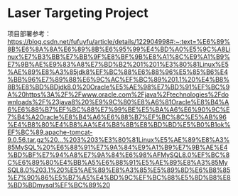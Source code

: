 # Laser Targeting Project
项目部署参考：
https://blog.csdn.net/fufuyfu/article/details/122904998#:~:text=%E6%89%8B%E6%8A%8A%E6%89%8B%E6%95%99%E4%BD%A0%E5%9C%A8Linux%E7%B3%BB%E7%BB%9F%E8%BF%9B%E8%A1%8C%E9%A1%B9%E7%9B%AE%E9%83%A8%E7%BD%B2%201%201%E3%80%81Linux%E5%AE%89%E8%A3%85jdk8%EF%BC%88%E6%88%96%E5%85%B6%E4%BB%96%E7%89%88%E6%9C%AC%EF%BC%89%201.1%20%E4%B8%8B%E8%BD%BDjdk8.0%20Oracle%E5%AE%98%E7%BD%91%EF%BC%9A%20https%3A%2F%2Fwww.oracle.com%2Fjava%2Ftechnologies%2Fdownloads%2F%23java8%20%E9%9C%80%E8%A6%81Oracle%E8%B4%A6%E6%88%B7%EF%BC%88%E7%99%BE%E5%BA%A6%E6%90%9C%E7%B4%A2Oracle%E8%B4%A6%E6%88%B7%EF%BC%8C%E5%AB%96%E4%B8%80%E4%B8%AA%E4%B8%8B%E8%BD%BD%E5%B0%B1ok%EF%BC%89,apache-tomcat-9.0.56.tar.gz%20...%203%203%E3%80%81Linux%E5%AE%89%E8%A3%85MySQL%20%E6%88%91%E7%9A%84%E9%A1%B9%E7%9B%AE%E4%BD%BF%E7%94%A8%E7%9A%84%E6%98%AFMySQL8.0%EF%BC%8C%E6%89%80%E4%BB%A5%E6%88%91%E5%AE%89%E8%A3%85MySQL8.0%203.1%20%E5%AE%89%E8%A3%85%E5%89%8D%E6%B8%85%E7%90%86%E5%B7%A5%E4%BD%9C%EF%BC%88%E5%8D%B8%E8%BD%BDmysql%EF%BC%89%20
<br>